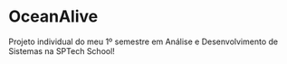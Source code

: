 # OceanAlive
Projeto individual do meu 1º semestre em Análise e Desenvolvimento de Sistemas na SPTech School!

